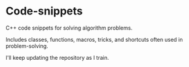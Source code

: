 # Code-snippets

C++ code snippets for solving algorithm problems.

Includes classes, functions, macros, tricks, and shortcuts often used in problem-solving.

I'll keep updating the repository as I train.
